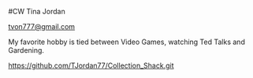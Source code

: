 #CW
Tina Jordan

tvon777@gmail.com


My favorite hobby is tied between Video Games, watching Ted Talks and Gardening.


https://github.com/TJordan77/Collection_Shack.git
